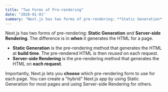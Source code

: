 ```yaml
---
title: "Two Forms of Pre-rendering"
date: "2020-01-01"
summary: "Next.js has two forms of pre-rendering: **Static Generation** and **Server-side Rendering**. The difference is in **when** it generates the HTML for a page. Next.js has two forms of pre-rendering: **Static Generation** and **Server-side Rendering**. The difference is in **when** it generates "
---
```


Next.js has two forms of pre-rendering: **Static Generation** and **Server-side Rendering**. The difference is in **when** it generates the HTML for a page.

- **Static Generation** is the pre-rendering method that generates the HTML at **build time**. The pre-rendered HTML is then _reused_ on each request.
- **Server-side Rendering** is the pre-rendering method that generates the HTML on **each request**.

Importantly, Next.js lets you **choose** which pre-rendering form to use for each page. You can create a "hybrid" Next.js app by using Static Generation for most pages and using Server-side Rendering for others.
